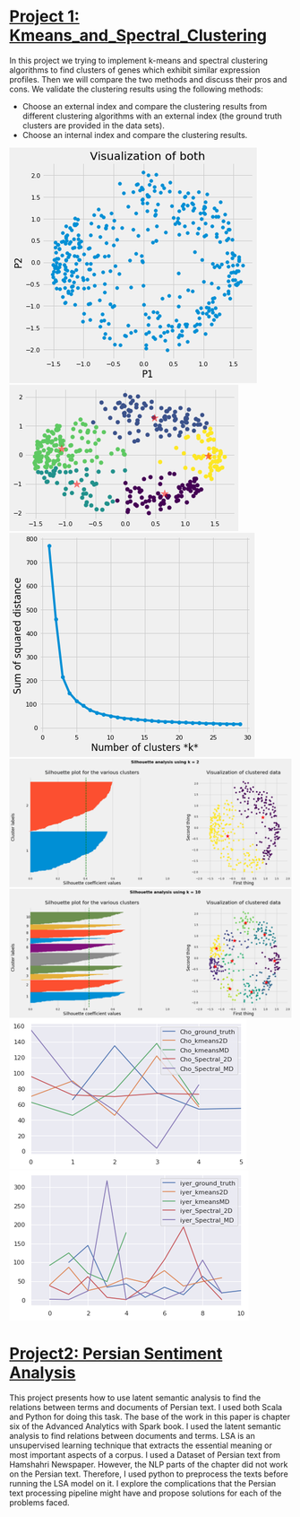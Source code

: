 

# [Project 1: Kmeans_and_Spectral_Clustering](https://github.com/bashirsadat/Kmeans_and_Spectral_Clustering)
  In this project we trying to implement k-means and spectral clustering algorithms to find clusters of genes which exhibit similar expression profiles. Then we will compare the
  two methods and discuss their pros and cons.
  We validate the clustering results using the following methods:
* Choose an external index and compare the clustering results from different clustering algorithms with an external index (the ground truth clusters are provided in the data sets).
* Choose an internal index and compare the clustering results.

![](/images/spectral_lustering01.png)
![](/images/spectral_lustering02.png)
![](https://github.com/bashirsadat/Bashir_DataScience_Portfolio/blob/main/images/spectral_lustering03.png)
![](https://github.com/bashirsadat/Bashir_DataScience_Portfolio/blob/main/images/spectral_lustering04.png)
![](https://github.com/bashirsadat/Bashir_DataScience_Portfolio/blob/main/images/spectral_lustering05.png)
![](https://github.com/bashirsadat/Bashir_DataScience_Portfolio/blob/main/images/spectral_lustering06.png)
![](https://github.com/bashirsadat/Bashir_DataScience_Portfolio/blob/main/images/spectral_lustering07.png)


# [Project2: Persian Sentiment Analysis](https://github.com/bashirsadat/PersianSentmentAnalysis)
  This project presents how to use latent semantic analysis to find the relations between terms and documents of Persian text. I used both Scala and Python for doing this task.
  The base of the work in this paper is chapter six of the Advanced Analytics with Spark book. I used the latent semantic analysis to find relations between documents and terms.
  LSA is an unsupervised learning technique that extracts the essential meaning or most important aspects of a corpus. I used a Dataset of Persian text from Hamshahri Newspaper.
  However, the NLP parts of the chapter did not work on the Persian text. Therefore, I used python to preprocess the texts before running the LSA model on it. I explore the
  complications that the Persian text processing pipeline might have and propose solutions for each of the problems faced.

